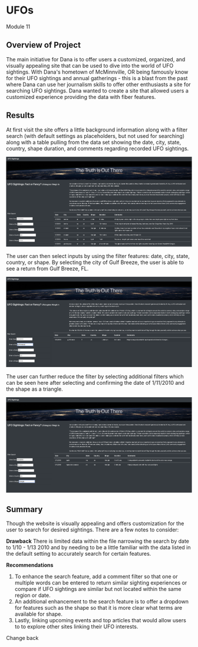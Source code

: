 # UFOs
Module 11

## Overview of Project
The main initiative for Dana is to offer users a customized, organized, and visually appealing site that can be used to dive into the world of UFO sightings. With Dana's hometown of McMinnville, OR being famously know for their UFO sightings and annual gatherings - this is a blast from the past where Dana can use her journalism skills to offer other enthusiasts a site for searching UFO sightings. Dana wanted to create a site that allowed users a customized experience providing the data with fiber features. 

## Results

At first visit the site offers a little background information along with a filter search (with default settings as placeholders, but not used for searching) along with a table pulling from the data set showing the date, city, state, country, shape duration, and comments regarding recorded UFO sightings. 

<img src="static/images/index.png" alt="Home Page">

The user can then select inputs by using the filter features: date, city, state, country, or shape. By selecting the city of Gulf Breeze, the user is able to see a return from Gulf Breeze, FL. 

<img src="static/images/city_filter.png" alt="City Filter">

The user can further reduce the filter by selecting additional filters which can be seen here after selecting and confirming the date of 1/11/2010 and the shape as a triangle. 

<img src="static/images/two_filters.png" alt="Date and Shape Filters">

## Summary

Though the website is visually appealing and offers customization for the user to search for desired sightings. There are a few notes to consider:

<b>Drawback</b>
There is limited data within the file narrowing the search by date to 1/10 - 1/13 2010 and by needing to be a little familiar with the data listed in the default setting to accurately search for certain features. 

<b>Recommendations</b>
<br>
1. To enhance the search feature, add a comment filter so that one or multiple words can be entered to return similar sighting experiences or compare if UFO sightings are similar but not located within the same region or date. 
2. An additional enhancement to the search feature is to offer a dropdown for features such as the shape so that it is more clear what terms are available for shape. 
3. Lastly, linking upcoming events and top articles that would allow users to to explore other sites linking their UFO interests. 

Change back